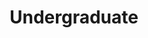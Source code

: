 ---
layout: page
title: Undergraduate
description: Photos taken during undergraduate at HUST.
img: assets/img/9.jpg
importance: 1
category: Photography
giscus_comments: true
---
